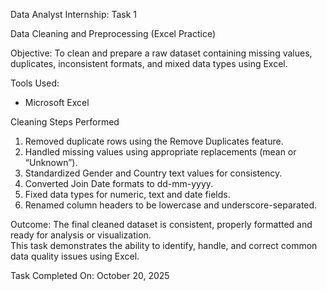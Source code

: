 Data Analyst Internship: Task 1  

Data Cleaning and Preprocessing (Excel Practice)

Objective: To clean and prepare a raw dataset containing missing values, duplicates, inconsistent formats, and mixed data types using Excel.

Tools Used:
- Microsoft Excel

Cleaning Steps Performed
1. Removed duplicate rows using the Remove Duplicates feature.
2. Handled missing values using appropriate replacements (mean or “Unknown”).
3. Standardized Gender and Country text values for consistency.
4. Converted Join Date formats to dd-mm-yyyy.
5. Fixed data types for numeric, text and date fields.
6. Renamed column headers to be lowercase and underscore-separated.

Outcome:
The final cleaned dataset is consistent, properly formatted and ready for analysis or visualization.  
This task demonstrates the ability to identify, handle, and correct common data quality issues using Excel.

Task Completed On: October 20, 2025
